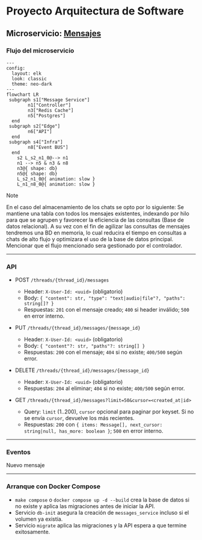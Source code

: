 # Proyecto Arquitectura de Software

## Microservicio: [Mensajes](https://github.com/KroderDev/INF326-tarea-2/blob/4b0a2607ba41b16b66e1b98ac9284e55ed72682f/.docs/message.svg)

### Flujo del microservicio

```mermaid
---
config:
  layout: elk
  look: classic
  theme: neo-dark
---
flowchart LR
 subgraph s1["Message Service"]
        n1["Controller"]
        n3["Redis Cache"]
        n5["Postgres"]
  end
 subgraph s2["Edge"]
        n6["API"]
  end
 subgraph s4["Infra"]
        n8["Event BUS"]
  end
    s2 L_s2_n1_0@--> n1
    n1 --> n5 & n3 & n8
    n3@{ shape: db}
    n5@{ shape: db}
    L_s2_n1_0@{ animation: slow } 
    L_n1_n8_0@{ animation: slow }
```
> [!NOTE]
> En el caso del almacenamiento de los chats se opto por lo siguiente: Se mantiene una tabla con todos los mensajes existentes, indexando por hilo para que se agrupen y favorecer la eficiencia de las consultas (Base de datos relacional). A su vez con el fin de agilizar las consultas de mensajes tendremos una BD en memoria, lo cual reducira el tiempo en consultas a chats de alto flujo y optimizara el uso de la base de datos principal. Mencionar que el flujo mencionado sera gestionado por el controlador.

---

### API

- POST `/threads/{thread_id}/messages`
  - Header: `X-User-Id: <uuid>` (obligatorio)
  - Body: `{ "content": str, "type": "text|audio|file"?, "paths": string[]? }`
  - Respuestas: `201` con el mensaje creado; `400` si header inválido; `500` en error interno.

- PUT `/threads/{thread_id}/messages/{message_id}`
  - Header: `X-User-Id: <uuid>` (obligatorio)
  - Body: `{ "content"?: str, "paths"?: string[] }`
  - Respuestas: `200` con el mensaje; `404` si no existe; `400/500` según error.

- DELETE `/threads/{thread_id}/messages/{message_id}`
  - Header: `X-User-Id: <uuid>` (obligatorio)
  - Respuestas: `204` al eliminar; `404` si no existe; `400/500` según error.

- GET `/threads/{thread_id}/messages?limit=50&cursor=<created_at|id>`
  - Query: `limit` (1..200), `cursor` opcional para paginar por keyset. Si no se envía `cursor`, devuelve los más recientes.
  - Respuestas: `200` con `{ items: Message[], next_cursor: string|null, has_more: boolean }`; `500` en error interno.
---

### Eventos

Nuevo mensaje

---

### Arranque con Docker Compose

- `make compose` o `docker compose up -d --build` crea la base de datos si no existe y aplica las migraciones antes de iniciar la API.
- Servicio `db-init` asegura la creación de `messages_service` incluso si el volumen ya existía.
- Servicio `migrate` aplica las migraciones y la API espera a que termine exitosamente.


